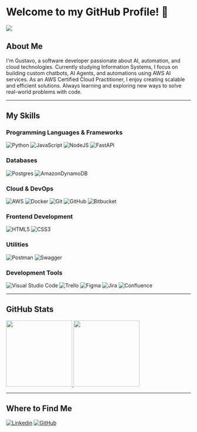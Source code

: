 # Welcome to my GitHub Profile! 👋

![](https://komarev.com/ghpvc/?username=GustavoVasconcelos02&color=006bed)

## About Me

I'm Gustavo, a software developer passionate about AI, automation, and cloud technologies. Currently studying Information Systems, I focus on building custom chatbots, AI Agents, and automations using AWS AI services. As an AWS Certified Cloud Practitioner, I enjoy creating scalable and efficient solutions. Always learning and exploring new ways to solve real-world problems with code.

---

## My Skills

### **Programming Languages & Frameworks**
![Python](https://img.shields.io/badge/python-3670A0?style=for-the-badge&logo=python)
![JavaScript](https://img.shields.io/badge/javascript-%23323330.svg?style=for-the-badge&logo=javascript&logoColor=%23F7DF1E)
![NodeJS](https://img.shields.io/badge/node.js-6DA55F?style=for-the-badge&logo=node)
![FastAPI](https://img.shields.io/badge/FastAPI-005571?style=for-the-badge&logo=fastapi)

### **Databases**
![Postgres](https://img.shields.io/badge/postgres-%23316192.svg?style=for-the-badge&logo=postgresql)
![AmazonDynamoDB](https://img.shields.io/badge/Amazon%20DynamoDB-4053D6?style=for-the-badge&logo=Amazon%20DynamoDB)

### **Cloud & DevOps**
![AWS](https://img.shields.io/badge/AWS-%23FF9900.svg?style=for-the-badge&logo=amazon-aws&logoColor=white)
![Docker](https://img.shields.io/badge/docker-%230db7ed.svg?style=for-the-badge&logo=docker&logoColor=white)
![Git](https://img.shields.io/badge/git-%23F05033.svg?style=for-the-badge&logo=git&logoColor=white)
![GitHub](https://img.shields.io/badge/github-%23121011.svg?style=for-the-badge&logo=github&logoColor=white)
![Bitbucket](https://img.shields.io/badge/bitbucket-%230047B3.svg?style=for-the-badge&logo=bitbucket&logoColor=white)

### **Frontend Development**
![HTML5](https://img.shields.io/badge/html5-%23E34F26.svg?style=for-the-badge&logo=html5&logoColor=white)
![CSS3](https://img.shields.io/badge/css3-%231572B6.svg?style=for-the-badge&logo=css3&logoColor=white)

### **Utilities**
![Postman](https://img.shields.io/badge/Postman-FF6C37?style=for-the-badge&logo=postman&logoColor=white)
![Swagger](https://img.shields.io/badge/-Swagger-%23Clojure?style=for-the-badge&logo=swagger&logoColor=white)

### **Development Tools**
![Visual Studio Code](https://img.shields.io/badge/Visual%20Studio%20Code-0078d7.svg?style=for-the-badge&logo=visual-studio-code&logoColor=white)
![Trello](https://img.shields.io/badge/Trello-%23026AA7.svg?style=for-the-badge&logo=Trello&logoColor=white)
![Figma](https://img.shields.io/badge/figma-%23F24E1E.svg?style=for-the-badge&logo=figma&logoColor=white)
![Jira](https://img.shields.io/badge/jira-%230A0FFF.svg?style=for-the-badge&logo=jira&logoColor=white)
![Confluence](https://img.shields.io/badge/confluence-%23172BF4.svg?style=for-the-badge&logo=confluence&logoColor=white)

---

## GitHub Stats

<a href="https://github.com/GustavoVasconcelos02" title="Perfil do Gustavo">
  <img height="180em" src="https://github-readme-stats.vercel.app/api?username=GustavoVasconcelos02&theme=dark&show_icons=true" />
</a>
<a href="https://github.com/GustavoVasconcelos02/github-readme-stats">
  <img height="180em" src="https://github-readme-stats.vercel.app/api/top-langs/?username=GustavoVasconcelos02&layout=compact&theme=dark" />
</a>

---

## Where to Find Me

[![Linkedin](https://img.shields.io/badge/-Linkedin-blue?style=for-the-badge&logo=Linkedin&logoColor=white)](https://www.linkedin.com/in/gustavo-serra-vasconcelos-406421203)
[![GitHub](https://img.shields.io/github/followers/GustavoVasconcelos02?label=follow&style=social)](https://github.com/GustavoVasconcelos02)
